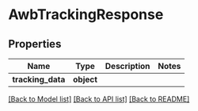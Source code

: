 # AwbTrackingResponse

## Properties
Name | Type | Description | Notes
------------ | ------------- | ------------- | -------------
**tracking_data** | **object** |  | 

[[Back to Model list]](../README.md#documentation-for-models) [[Back to API list]](../README.md#documentation-for-api-endpoints) [[Back to README]](../README.md)


